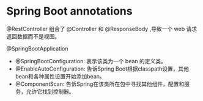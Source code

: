 # Spring Boot annotations

@RestController 组合了 @Controller 和 @ResponseBody ,导致一个 web 请求返回数据而不是视图。

@SpringBootApplication
- @SpringBootConfiguration: 表示该类为一个 bean 的定义类。
- @EnableAutoConfiguration: 告诉Spring Boot根据classpath设置，其他bean和各种属性设置开始添加bean。
- @ComponentScan: 告诉Spring在该类所在包中寻找其他组件，配置和服务，允许它找到控制器。  
